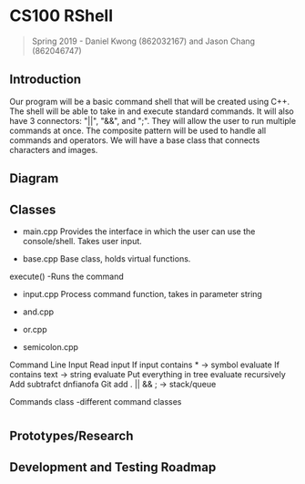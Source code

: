 # CS100 RShell
> Spring 2019 - Daniel Kwong (862032167) and Jason Chang (862046747)

## Introduction
Our program will be a basic command shell that will be created using C++. The shell will be able to take in and execute standard commands. It will also have 3 connectors: "||", "&&", and ";". They will allow the user to run multiple commands at once. The composite pattern will be used to handle all commands and operators. We will have a base class that connects characters and images.

## Diagram

## Classes

* main.cpp
Provides the interface in which the user can use the console/shell. Takes user input.

* base.cpp
Base class, holds virtual functions.

execute()
-Runs the command



* input.cpp
Process command function, takes in parameter string

* and.cpp


* or.cpp


* semicolon.cpp


Command Line
Input
Read input
If input contains * -> symbol evaluate
If contains text -> string evaluate
Put everything in tree evaluate recursively
Add subtrafct dnfianofa
Git add .
|| && ; -> stack/queue

Commands class
-different command classes



#


## Prototypes/Research

## Development and Testing Roadmap
